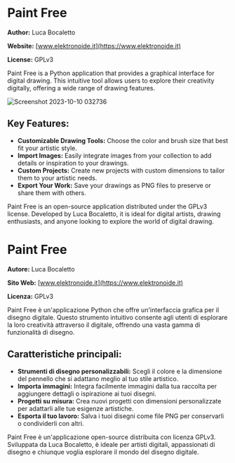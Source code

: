 # Paint Free

**Author:** Luca Bocaletto

**Website:** [www.elektronoide.it](https://www.elektronoide.it)

**License:** GPLv3

Paint Free is a Python application that provides a graphical interface for digital drawing. This intuitive tool allows users to explore their creativity digitally, offering a wide range of drawing features.

![Screenshot 2023-10-10 032736](https://github.com/elektronoide/Paint-Free/assets/134635227/7c81c977-5470-4703-9dbb-b858f24dccf0)

## Key Features:
- **Customizable Drawing Tools:** Choose the color and brush size that best fit your artistic style.
- **Import Images:** Easily integrate images from your collection to add details or inspiration to your drawings.
- **Custom Projects:** Create new projects with custom dimensions to tailor them to your artistic needs.
- **Export Your Work:** Save your drawings as PNG files to preserve or share them with others.

Paint Free is an open-source application distributed under the GPLv3 license. Developed by Luca Bocaletto, it is ideal for digital artists, drawing enthusiasts, and anyone looking to explore the world of digital drawing.

# Paint Free

**Autore:** Luca Bocaletto

**Sito Web:** [www.elektronoide.it](https://www.elektronoide.it)

**Licenza:** GPLv3

Paint Free è un'applicazione Python che offre un'interfaccia grafica per il disegno digitale. Questo strumento intuitivo consente agli utenti di esplorare la loro creatività attraverso il digitale, offrendo una vasta gamma di funzionalità di disegno.

## Caratteristiche principali:
- **Strumenti di disegno personalizzabili:** Scegli il colore e la dimensione del pennello che si adattano meglio al tuo stile artistico.
- **Importa immagini:** Integra facilmente immagini dalla tua raccolta per aggiungere dettagli o ispirazione ai tuoi disegni.
- **Progetti su misura:** Crea nuovi progetti con dimensioni personalizzate per adattarli alle tue esigenze artistiche.
- **Esporta il tuo lavoro:** Salva i tuoi disegni come file PNG per conservarli o condividerli con altri.

Paint Free è un'applicazione open-source distribuita con licenza GPLv3. Sviluppata da Luca Bocaletto, è ideale per artisti digitali, appassionati di disegno e chiunque voglia esplorare il mondo del disegno digitale.
